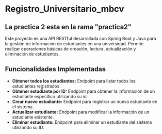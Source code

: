 # Registro_Universitario_mbcv

## La practica 2 esta en la rama "practica2"

Este proyecto es una API RESTful desarrollada con Spring Boot y Java para la gestión de información de estudiantes en una universidad. Permite realizar operaciones básicas de creación, lectura, actualización y eliminación de estudiantes.

## Funcionalidades Implementadas

* **Obtener todos los estudiantes:** Endpoint para listar todos los estudiantes registrados.
* **Obtener estudiante por ID:** Endpoint para obtener la información de un estudiante específico utilizando su id.
* **Crear nuevo estudiante:** Endpoint para registrar un nuevo estudiante en el sistema.
* **Actualizar estudiante:** Endpoint para modificar la información de un estudiante existente.
* **Eliminar estudiante:** Endpoint para eliminar un estudiante del sistema utilizando su ID.

